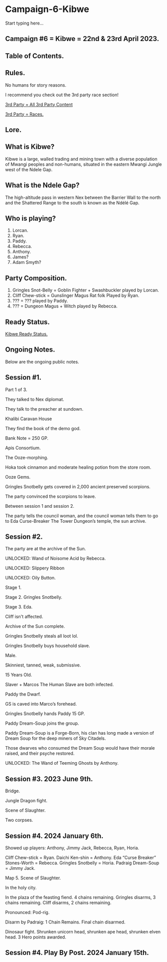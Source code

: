 # Campaign-6-Kibwe

Start typing here…

## Campaign #6 = Kibwe = 22nd & 23rd April 2023.

## Table of Contents.

## Rules.

No humans for story reasons.

I recommend you check out the 3rd party race section!

[3rd Party = All 3rd Party Content](https://www.notion.so/3rd-Party-All-3rd-Party-Content-860a88c78bc74852a4ed1c59a9416884?pvs=21)

[3rd Party = Races.](https://www.notion.so/3rd-Party-Races-c011db69a0a046b696b4fbcadb358ce1?pvs=21)

## Lore.

## What is Kibwe?

Kibwe is a large, walled trading and mining town with a diverse population of Mwangi peoples and non-humans, situated in the eastern Mwangi Jungle west of the Ndele Gap.

## What is the Ndele Gap?

The high-altitude pass in western Nex between the Barrier Wall to the north and the Shattered Range to the south is known as the Ndélé Gap.

## Who is playing?

1. Lorcan.
2. Ryan.
3. Paddy.
4. Rebecca.
5. Anthony.
6. James?
7. Adam Smyth?

## Party Composition.

1. Gringles Snot-Belly = Goblin Fighter + Swashbuckler played by Lorcan.
2. Cliff Chew-stick = Gunslinger Magus Rat folk Played by Ryan.
3. ??? = ??? played by Paddy.
4. ??? = Dungeon Magus + Witch played by Rebecca.

## Ready Status.

[Kibwe Ready Status.](https://www.notion.so/f7cd7727673848ae977d4d82fab23c51?pvs=21)

## Ongoing Notes.

Below are the ongoing public notes.

## Session #1.

Part 1 of 3.

They talked to Nex diplomat.

They talk to the preacher at sundown.

Khalibi Caravan House

They find the book of the demo god.

Bank Note = 250 GP.

Apis Consortium.

The Ooze-morphing.

Hoka took cinnamon and moderate healing potion from the store room.

Ooze Gems.

Gringles Snotbelly gets covered in 2,000 ancient preserved scorpions.

The party convinced the scorpions to leave.

Between session 1 and session 2.

The party tells the council woman,
and the council woman tells them to go to Eda Curse-Breaker The Tower Dungeon’s temple, the sun archive.

## Session #2.

The party are at the archive of the Sun.

UNLOCKED: Wand of Noisome Acid by Rebecca.

UNLOCKED: Slippery Ribbon

UNLOCKED: Oily Button.

Stage 1.

Stage 2.
Gringles Snotbelly.

Stage 3.
Eda.

Cliff isn't affected.

Archive of the Sun complete.

Gringles Snotbelly steals all loot lol.

Gringles Snotbelly buys household slave.

Male.

Skinniest, tanned, weak, submissive.

15 Years Old.

Slaver + Marcos The Human Slave are both infected.

Paddy the Dwarf.

GS is caved into Marco’s forehead.

Gringles Snotbelly hands Paddy 15 GP.

Paddy Dream-Soup joins the group.

Paddy Dream-Soup is a Forge-Born, his clan has long made a version of Dream Soup for the deep miners of Sky Citadels.

Those dwarves who consumed the Dream Soup would have their morale raised, and their psyche restored.

UNLOCKED: The Wand of Teeming Ghosts by Anthony.

## Session #3. 2023 June 9th.

Bridge.

Jungle Dragon fight.

Scene of Slaughter.

Two corpses.

## Session #4. 2024 January 6th.

Showed up players: Anthony, Jimmy Jack, Rebecca, Ryan, Horia.

Cliff Chew-stick = Ryan.
Daichi Ken-shin = Anthony.
Eda “Curse Breaker” Stones-Worth = Rebecca.
Gringles Snotbelly = Horia.
Padraig Dream-Soup = Jimmy Jack.

Map 5. Scene of Slaughter.

In the holy city.

In the plaza of the feasting fiend.
4 chains remaining.
Gringles disarms, 3 chains remaining.
Cliff disarms, 2 chains remaining.

Pronounced: Pod-rig.

Disarm by Padraig: 1 Chain Remains.
Final chain disarmed.

Dinosaur fight.
Shrunken unicorn head, shrunken ape head, shrunken elven head.
3 Hero points awarded.

## Session #4. Play By Post. 2024 January 15th.
